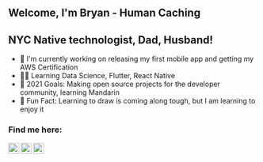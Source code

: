 ## Welcome, I'm Bryan - Human Caching

## NYC Native technologist, Dad, Husband!

- 📱 I'm currently working on releasing my first mobile app and getting my AWS Certification
- 🧑‍🔬 Learning Data Science, Flutter, React Native
- 🥅 2021 Goals: Making open source projects for the developer community, learning Mandarin
- 🎨 Fun Fact: Learning to draw is coming along tough, but I am learning to enjoy it

### Find me here:

[<img align="left" alt="LinkedIn" width="22px" src="https://www.svgrepo.com/show/306342/linkedin.svg" />][linkedin]

[<img align="left" alt="Twitter" width="22px" src="https://www.svgrepo.com/show/56784/twitter.svg" />][twitter]

[<img align="left" alt="Instagram" width="22px" src="https://www.svgrepo.com/show/85611/instagram.svg" />][instagram]

[linkedin]: https://www.linkedin.com/in/human-caching
[twitter]: https://twitter.com/human_caching
[instagram]: https://www.instagram.com/human.caching
